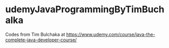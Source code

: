 # udemyJavaProgrammingByTimBuchalka
Codes from Tim Bulchaka at https://www.udemy.com/course/java-the-complete-java-developer-course/
